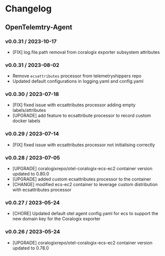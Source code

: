 # Changelog

## OpenTelemtry-Agent

### v0.0.31 / 2023-10-17
* [FIX] log.file.path removal from coralogix exporter subsystem attributes

### v0.0.31 / 2023-08-02
* Remove `ecsattributes` processor from telemetryshippers repo
* Updated default configurations in logging.yaml and config.yaml

### v0.0.30 / 2023-07-18
* [FIX] fixed issue with ecsattributes processor adding empty labels/attributes
* [UPGRADE] add feature to ecsattribute processor to record custom docker labels

### v0.0.29 / 2023-07-14
* [FIX] fixed issue with ecsattributes processor not initialising correctly

### v0.0.28 / 2023-07-05
* [UPGRADE] coralogixrepo/otel-coralogix-ecs-ec2 container version updated to 0.80.0
* [UPGRADE] added custom ecsattributes processor to the container
* [CHANGE] modified ecs-ec2 container to leverage custom distribution with ecsattributes processor

### v0.0.27 / 2023-05-24
* [CHORE] Updated default otel agent config.yaml for ecs to support the new domain key for the Coralogix exporter

### v0.0.26 / 2023-05-24
* [UPGRADE] coralogixrepo/otel-coralogix-ecs-ec2 container version updated to 0.78.0